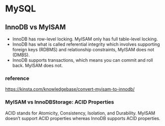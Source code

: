 # MySQL

## InnoDB vs MyISAM

- InnoDB has row-level locking. MyISAM only has full table-level locking.
- InnoDB has what is called referential integrity which involves supporting foreign keys (RDBMS) and relationship constraints, MyISAM does not (DMBS).
- InnoDB supports transactions, which means you can commit and roll back. MyISAM does not.

### reference
https://kinsta.com/knowledgebase/convert-myisam-to-innodb/  

### MyISAM vs InnoDBStorage: ACID Properties 
ACID stands for Atomicity, Consistency, Isolation, and Durability. MyISAM doesn’t support ACID properties whereas InnoDB supports ACID properties.
